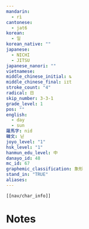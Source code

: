```yaml
---
mandarin:
  - rì
cantonese:
  - jat6
korean:
  - 일
korean_native: ""
japanese:
  - NICHI
  - JITSU
japanese_nanori: ""
vietnamese:
middle_chinese_initial: ȵ
middle_chinese_final: iɪt
stroke_count: "4"
radical: 日
skip_number: 3-3-1
grade_level: 1
pos: ""
english:
  - day
  - sun
羅馬字: nid
韓文: 닏
joyo_level: "1"
hsk_level: "1"
hanmun_edu_level: 中
danayo_id: 48
mc_id: 67
graphemic_classification: 象形
stand_in: "TRUE"
aliases:
---
```

```meta-bind-embed
[[nav/char_info]]
```

# Notes
